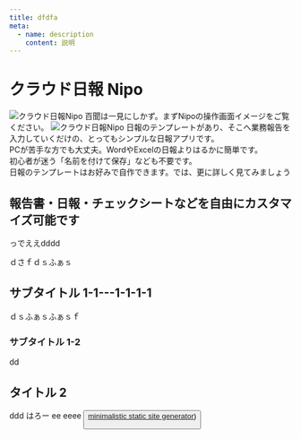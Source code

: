 ```yaml
---
title: dfdfa
meta:
  - name: description
    content: 説明
---
```

# クラウド日報 Nipo
![クラウド日報Nipo](/top.png)
百聞は一見にしかず。まずNipoの操作画面イメージをご覧ください。
![クラウド日報Nipo](/topmovie.gif)
日報のテンプレートがあり、そこへ業務報告を入力していくだけの、とってもシンプルな日報アプリです。  
PCが苦手な方でも大丈夫。WordやExcelの日報よりはるかに簡単です。  
初心者が迷う「名前を付けて保存」なども不要です。  
日報のテンプレートはお好みで自作できます。では、更に詳しく見てみましょう


## 報告書・日報・チェックシートなどを自由にカスタマイズ可能です
っでええdddd

ｄさｆｄｓふぁｓ
## サブタイトル 1-1---1-1-1-1
ｄｓふぁｓふぁｓｆ

### サブタイトル 1-2
dd
## タイトル 2
ddd
はろー
ee
eeee
<Button label="おしてね" url="#" />
[minimalistic static site generator](./about/about)) 